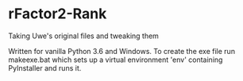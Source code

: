 # rFactor2-Rank
Taking Uwe's original files and tweaking them

Written for vanilla Python 3.6 and Windows. To create the exe file run makeexe.bat which sets up a virtual environment 'env' containing PyInstaller and runs it.
